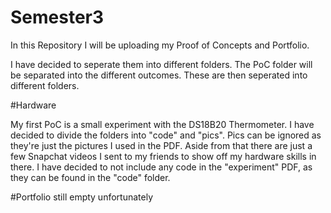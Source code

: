 # Semester3

In this Repository I will be uploading my Proof of Concepts and Portfolio.  

I have decided to seperate them into different folders. The PoC folder will be separated into the different outcomes. 
These are then seperated into different folders. 

#Hardware

My first PoC is a small experiment with the DS18B20 Thermometer. I have decided to divide the folders into "code" and 
"pics". Pics can be ignored as they're just the pictures I used in the PDF. Aside from that there are just a few Snapchat 
videos I sent to my friends to show off my hardware skills in there. I have decided to not include any code in the "experiment" PDF, 
as they can be found in the "code" folder. 

#Portfolio
still empty unfortunately